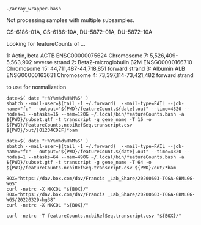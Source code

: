


```
./array_wrapper.bash
```

Not processing samples with multiple subsamples.

CS-6186-01A, CS-6186-10A, DU-5872-01A, DU-5872-10A






Looking for featureCounts of ...

1: Actin, beta	                   ACTB   ENSG00000075624   Chromosome 7: 5,526,409-5,563,902 reverse strand
2: Beta2-microglobulin    β2M     ENSG00000166710   Chromosome 15: 44,711,487-44,718,851 forward strand
3: Albumin                         ALB      ENSG00000163631   Chromosome 4: 73,397,114-73,421,482 forward strand

to use for normalization




```
date=$( date "+%Y%m%d%H%M%S" )
sbatch --mail-user=$(tail -1 ~/.forward)  --mail-type=FAIL --job-name="fc" --output="${PWD}/featureCount.${date}.out" --time=4320 --nodes=1 --ntasks=16 --mem=120G ~/.local/bin/featureCounts.bash -a ${PWD}/subset.gtf -t transcript -g gene_name -T 16 -o ${PWD}/featureCounts.ncbiRefSeq.transcript.csv ${PWD}/out/[01234CDEF]*bam

date=$( date "+%Y%m%d%H%M%S" )
sbatch --mail-user=$(tail -1 ~/.forward)  --mail-type=FAIL --job-name="fc" --output="${PWD}/featureCount.${date}.out" --time=4320 --nodes=1 --ntasks=64 --mem=490G ~/.local/bin/featureCounts.bash -a ${PWD}/subset.gtf -t transcript -g gene_name -T 64 -o ${PWD}/featureCounts.ncbiRefSeq.transcript.csv ${PWD}/out/*bam
```





```
BOX="https://dav.box.com/dav/Francis _Lab_Share/20200603-TCGA-GBMLGG-WGS"
curl -netrc -X MKCOL "${BOX}/"
BOX="https://dav.box.com/dav/Francis _Lab_Share/20200603-TCGA-GBMLGG-WGS/20220329-hg38"
curl -netrc -X MKCOL "${BOX}/"

curl -netrc -T featureCounts.ncbiRefSeq.transcript.csv "${BOX}/"
```

